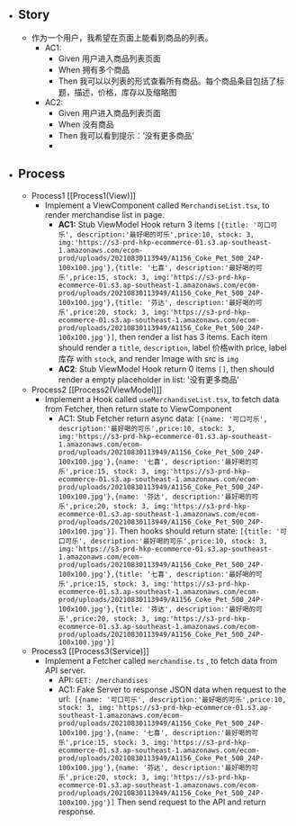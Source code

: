 - ## Story
	- 作为一个用户，我希望在页面上能看到商品的列表。
		- AC1:
			- Given  用户进入商品列表页面
			- When 拥有多个商品
			- Then 我可以以列表的形式查看所有商品。每个商品条目包括了标题，描述，价格，库存以及缩略图
		- AC2:
			- Given 用户进入商品列表页面
			- When 没有商品
			- Then 我可以看到提示：‘没有更多商品’
			-
- ## Process
	- Process1 [[Process1(View)]]
		- Implement a ViewComponent called `MerchandiseList.tsx`, to render merchandise list in page.
			- **AC1:** Stub ViewModel Hook return 3 items `[{title: '可口可乐', description:'最好喝的可乐',price:10, stock: 3, img:'https://s3-prd-hkp-ecommerce-01.s3.ap-southeast-1.amazonaws.com/ecom-prod/uploads/20210830113949/A1156_Coke_Pet_500_24P-100x100.jpg'},{title: '七喜', description:'最好喝的可乐',price:15, stock: 3, img:'https://s3-prd-hkp-ecommerce-01.s3.ap-southeast-1.amazonaws.com/ecom-prod/uploads/20210830113949/A1156_Coke_Pet_500_24P-100x100.jpg'},{title: '芬达', description:'最好喝的可乐',price:20, stock: 3, img:'https://s3-prd-hkp-ecommerce-01.s3.ap-southeast-1.amazonaws.com/ecom-prod/uploads/20210830113949/A1156_Coke_Pet_500_24P-100x100.jpg'}]`, then render a list has 3 items. Each item should render a `title`, `description`, label 价格with price, label 库存 with `stock`, and render Image with src is `img`
			- **AC2**: Stub ViewModel Hook return 0 items `[]`, then should render a empty placeholder in list: '没有更多商品'
	- Process2 [[Process2(ViewModel)]]
		- Implement a Hook called `useMerchandiseList.tsx`, to fetch data from Fetcher, then return state to ViewComponent
			- AC1: Stub Fetcher return async data: 
			  `[{name: '可口可乐', description:'最好喝的可乐',price:10, stock: 3, img:'https://s3-prd-hkp-ecommerce-01.s3.ap-southeast-1.amazonaws.com/ecom-prod/uploads/20210830113949/A1156_Coke_Pet_500_24P-100x100.jpg'},{name: '七喜', description:'最好喝的可乐',price:15, stock: 3, img:'https://s3-prd-hkp-ecommerce-01.s3.ap-southeast-1.amazonaws.com/ecom-prod/uploads/20210830113949/A1156_Coke_Pet_500_24P-100x100.jpg'},{name: '芬达', description:'最好喝的可乐',price:20, stock: 3, img:'https://s3-prd-hkp-ecommerce-01.s3.ap-southeast-1.amazonaws.com/ecom-prod/uploads/20210830113949/A1156_Coke_Pet_500_24P-100x100.jpg'}]`. 
			  Then hooks should return state: 
			  `[{title: '可口可乐', description:'最好喝的可乐',price:10, stock: 3, img:'https://s3-prd-hkp-ecommerce-01.s3.ap-southeast-1.amazonaws.com/ecom-prod/uploads/20210830113949/A1156_Coke_Pet_500_24P-100x100.jpg'},{title: '七喜', description:'最好喝的可乐',price:15, stock: 3, img:'https://s3-prd-hkp-ecommerce-01.s3.ap-southeast-1.amazonaws.com/ecom-prod/uploads/20210830113949/A1156_Coke_Pet_500_24P-100x100.jpg'},{title: '芬达', description:'最好喝的可乐',price:20, stock: 3, img:'https://s3-prd-hkp-ecommerce-01.s3.ap-southeast-1.amazonaws.com/ecom-prod/uploads/20210830113949/A1156_Coke_Pet_500_24P-100x100.jpg'}]`
	- Process3 [[Process3(Service)]]
		- Implement a Fetcher called `merchandise.ts` , to fetch data from API server.
			- API: `GET: /merchandises`
			- AC1: Fake Server to response JSON data when request to the url:`
			  [{name: '可口可乐', description:'最好喝的可乐',price:10, stock: 3, img:'https://s3-prd-hkp-ecommerce-01.s3.ap-southeast-1.amazonaws.com/ecom-prod/uploads/20210830113949/A1156_Coke_Pet_500_24P-100x100.jpg'},{name: '七喜', description:'最好喝的可乐',price:15, stock: 3, img:'https://s3-prd-hkp-ecommerce-01.s3.ap-southeast-1.amazonaws.com/ecom-prod/uploads/20210830113949/A1156_Coke_Pet_500_24P-100x100.jpg'},{name: '芬达', description:'最好喝的可乐',price:20, stock: 3, img:'https://s3-prd-hkp-ecommerce-01.s3.ap-southeast-1.amazonaws.com/ecom-prod/uploads/20210830113949/A1156_Coke_Pet_500_24P-100x100.jpg'}]`
			  Then send request to the API and return response.